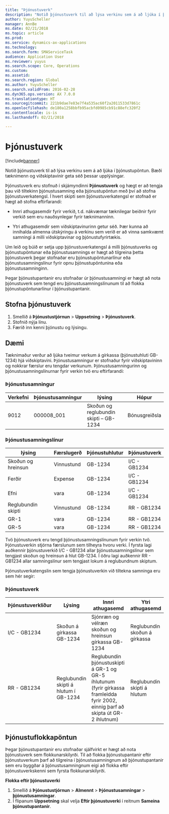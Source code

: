 ```yaml
---
title: "Þjónustuverk"
description: "Notið þjónustuverk til að lýsa verkinu sem á að ljúka í þjónustupöntun. Bæði tæknimenn og viðskiptavinir geta séð þessar upplýsingar."
author: YuyuScheller
manager: AnnBe
ms.date: 02/21/2018
ms.topic: article
ms.prod: 
ms.service: dynamics-ax-applications
ms.technology: 
ms.search.form: SMAServiceTask
audience: Application User
ms.reviewer: yuyus
ms.search.scope: Core, Operations
ms.custom: 
ms.assetid: 
ms.search.region: Global
ms.author: YuyuScheller
ms.search.validFrom: 2016-02-28
ms.dyn365.ops.version: AX 7.0.0
ms.translationtype: HT
ms.sourcegitcommit: 221b9dae7e83e7f4a535ac60f2a2011533d7861c
ms.openlocfilehash: de180a1258bbfb95acbfd0985cb91c88efc320f2
ms.contentlocale: is-is
ms.lasthandoff: 02/21/2018

---
```


# <a name="service-tasks"></a>Þjónustuverk  

[!include[banner](../includes/banner.md)]

Notið þjónustuverk til að lýsa verkinu sem á að ljúka í þjónustupöntun.
Bæði tæknimenn og viðskiptavinir geta séð þessar upplýsingar.

Þjónustuverk eru stofnuð í skjámyndinni **Þjónustuverk** og hægt er að tengja þau við tiltekinn þjónustusamning eða þjónustupöntun með því að stofna þjónustuverkatengsl. Í hvert skipti sem þjónustuverkatengsl er stofnað er hægt að stofna eftirfarandi:

-  Innri athugasemdir fyrir verkið, t.d. nákvæmar tæknilegar beiðnir fyrir verkið sem eru nauðsynlegar fyrir tæknimanninn.

-  Ytri athugasemdir sem viðskiptavinurinn getur séð. Þær kunna að innihalda almenna útskýringu á verkinu sem verið er að vinna samkvæmt samningi á milli viðskiptavinar og þjónustufyrirtækis.

Um leið og búið er setja upp þjónustuverkatengsl á milli þjónustuverks og þjónustupöntunar eða þjónustusamnings er hægt að tilgreina þetta þjónustuverk þegar stofnaðar eru þjónustupöntunarlínur eða þjónustusamningslínur fyrir opnu þjónustupöntunina eða þjónustusamninginn.

Þegar þjónustupantanir eru stofnaðar úr þjónustusamningi er hægt að nota þjónustuverk sem tengd eru þjónustusamningslínunum til að flokka þjónustupöntunarlínur í þjónustupantanir.

## <a name="create-a-service-task"></a>Stofna þjónustuverk

1. Smellið á **Þjónustustjórnun** \> **Uppsetning** \> **Þjónustuverk**.
2. Stofnið nýja línu.
3. Færið inn kenni þjónustu og lýsingu.

## <a name="example"></a>Dæmi

Tæknimaður verður að ljúka tveimur verkum á gírkassa (þjónustuhluti GB-1234) hjá viðskiptavini. Þjónustusamningur er stofnaður fyrir viðskiptavininn og nokkrar færslur eru tengdar verkunum. Þjónustusamningurinn og þjónustusamningslínurnar fyrir verkin tvö eru eftirfarandi:

### <a name="service-agreement"></a>Þjónustusamningur

| Verkefni | Þjónustusamningur | lýsing                                  | Hópur   |
|---------|-------------------|----------------------------------------------|---------|
| 9012    | 000008\_001       | Skoðun og reglubundin skipti – GB-1234 | Bónusgreiðsla |

### <a name="service-agreement-lines"></a>Þjónustusamningslínur

| lýsing             | Færslugerð | Þjónustuhlutur | Þjónustuverk |
|-------------------------|------------------|----------------|--------------|
| Skoðun og hreinsun | Vinnustund             | GB-1234        | I/C - GB1234 |
| Ferðir                  | Expense          | GB-1234        | I/C - GB1234 |
| Efni               | vara             | GB-1234        | I/C - GB1234 |
| Reglubundin skipti     | Vinnustund             | GB-1234        | RR - GB1234  |
| GR-1                    | vara             | GB-1234        | RR - GB1234  |
| GR-5                    | vara             | GB-1234        | RR - GB1234  |

Tvö þjónustuverk eru tengd þjónustusamningslínunum fyrir verkin tvö. Þjónustuverkin stjórna færslunum sem tilheyra hvoru verki. Í fyrsta lagi auðkennir þjónustuverkið I/C - GB1234 allar þjónustusamningslínur sem tengjast skoðun og hreinsun á hlut GB-1234. Í öðru lagi auðkennir RR - GB1234 allar samningslínur sem tengjast lokum á reglubundnum skiptum.

Þjónustuverkatengslin sem tengja þjónustuverkin við tiltekna samninga eru sem hér segir:

### <a name="service-tasks"></a>Þjónustuverk

| Þjónustuverkliður | Lýsing                             | Innri athugasemd                                                                                                                 | Ytri athugasemd                 |
|--------------|-----------------------------------------|-------------------------------------------------------------------------------------------------------------------------------|-------------------------------|
| I/C - GB1234 | Skoðun á gírkassa GB-1234           | Sjónræn og vélræn skoðun og hreinsun gírkassa GB-1234                                                              | Reglubundin skoðun á gírkassa |
| RR - GB1234  | Reglubundin skipti á hlutum í GB-1234 | Reglubundin þjónustuskipti á GR-1 og GR-5 íhlutunum (fyrir gírkassa framleidda fyrir 2002, einnig þarf að skipta út GR-2 íhlutnum) | Reglubundin skipti á hlutum  |

## <a name="group-service-orders"></a>Þjónustuflokkapöntun

Þegar þjónustupantanir eru stofnaðar sjálfvirkt er hægt að nota þjónustuverk sem flokkunarskilyrði. Til að flokka þjónustupantanir eftir þjónustuverkum þarf að tilgreina í þjónustusamningnum að þjónustupantanir sem eru byggðar á þjónustusamningnum eigi að flokka eftir þjónustuverkskenni sem fyrsta flokkunarskilyrði.

**Flokka eftir þjónustuverki**

1. Smellið á **Þjónustustjórnun** \> **Almennt** \> **Þjónustusamningar** \> **þjónustusamningar**.
2. Í flipanum **Uppsetning** skal velja **Eftir þjónustuverki** í reitnum **Sameina þjónustupantanir**.



